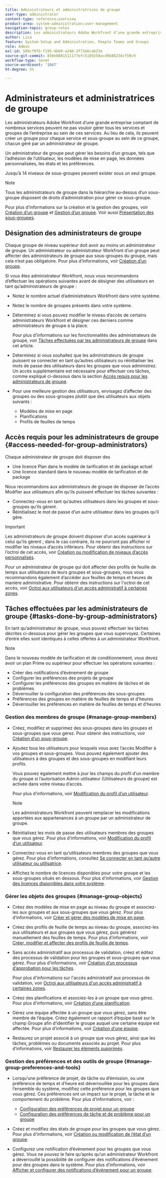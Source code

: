 ```yaml
---
title: Administrateurs et administratrices de groupe
user-type: administrator
content-type: reference;overview
product-area: system-administration;user-management
navigation-topic: group-roles
description: Les administrateurs Adobe Workfront d’une grande entreprise comptant de nombreux services peuvent ne pas vouloir gérer tous les services et groupes de l’entreprise au sein de ces services. Au lieu de cela, ils peuvent créer un groupe pour chaque service et sous-groupe au sein de ce groupe, chacun géré par un administrateur de groupe.
author: Lisa
feature: System Setup and Administration, People Teams and Groups
role: Admin
exl-id: 589cf9fb-f195-4b69-a240-3f73e6ca623e
source-git-commit: 850e0801511177efc5189258acd9b88234cf59c9
workflow-type: tm+mt
source-wordcount: '1047'
ht-degree: 5%

---
```


# Administrateurs et administratrices de groupe

<!-- Audited: 12/2023 -->

Les administrateurs Adobe Workfront d’une grande entreprise comptant de nombreux services peuvent ne pas vouloir gérer tous les services et groupes de l’entreprise au sein de ces services. Au lieu de cela, ils peuvent créer un groupe pour chaque service et sous-groupe au sein de ce groupe, chacun géré par un administrateur de groupe.

Un administrateur de groupe peut gérer les besoins d’un groupe, tels que l’adhésion de l’utilisateur, les modèles de mise en page, les données personnalisées, les états et les préférences.

Jusqu’à 14 niveaux de sous-groupes peuvent exister sous un seul groupe.

>[!NOTE]
>
>Tous les administrateurs de groupe dans la hiérarchie au-dessus d’un sous-groupe disposent de droits d’administration pour gérer ce sous-groupe.

Pour plus d’informations sur la création et la gestion des groupes, voir [Création d’un groupe](../../../administration-and-setup/manage-groups/create-and-manage-groups/create-a-group.md) et [Gestion d’un groupe](../../../administration-and-setup/manage-groups/create-and-manage-groups/manage-a-group.md). Voir aussi [Présentation des sous-groupes](../../../administration-and-setup/manage-groups/groups-overview/subgroups.md).

## Désignation des administrateurs de groupe

Chaque groupe de niveau supérieur doit avoir au moins un administrateur de groupe. Un administrateur ou administrateur Workfront d’un groupe peut affecter des administrateurs de groupe aux sous-groupes du groupe, mais cela n’est pas obligatoire. Pour plus d’informations, voir [Création d’un groupe](../../../administration-and-setup/manage-groups/create-and-manage-groups/create-a-group.md).

Si vous êtes administrateur Workfront, nous vous recommandons d’effectuer les opérations suivantes avant de désigner des utilisateurs en tant qu’administrateurs de groupe :

* Notez le nombre actuel d’administrateurs Workfront dans votre système.
* Notez le nombre de groupes présents dans votre système.
* Déterminez si vous pouvez modifier le niveau d’accès de certains administrateurs Workfront et désigner ces derniers comme administrateurs de groupe à la place.

  Pour plus d’informations sur les fonctionnalités des administrateurs de groupe, voir [Tâches effectuées par les administrateurs de groupe](#tasks-done-by-group-administrators) dans cet article.

* Déterminez si vous souhaitez que les administrateurs de groupe puissent se connecter en tant qu’autres utilisateurs ou réinitialiser les mots de passe des utilisateurs dans les groupes que vous administrez. Un accès supplémentaire est nécessaire pour effectuer ces tâches, comme expliqué ci-dessous dans la section [Accès requis pour les administrateurs de groupe](#access-needed-for-group-administrators).
* Pour une meilleure gestion des utilisateurs, envisagez d’affecter des groupes ou des sous-groupes plutôt que des utilisateurs aux objets suivants :

   * Modèles de mise en page
   * Planifications
   * Profils de feuilles de temps

## Accès requis pour les administrateurs de groupe {#access-needed-for-group-administrators}

Chaque administrateur de groupe doit disposer des

* Une licence Plan dans le modèle de tarification et de package actuel
* Une licence standard dans le nouveau modèle de tarification et de package

Nous recommandons aux administrateurs de groupe de disposer de l’accès Modifier aux utilisateurs afin qu’ils puissent effectuer les tâches suivantes :

* Connectez-vous en tant qu’autres utilisateurs dans les groupes et sous-groupes qu’ils gèrent.
* Réinitialisez le mot de passe d’un autre utilisateur dans les groupes qu’il gère.

>[!IMPORTANT]
>
>Les administrateurs de groupe doivent disposer d’un accès supérieur à celui qu’ils gèrent ; dans le cas contraire, ils ne pourront pas afficher ni modifier les niveaux d’accès inférieurs.
>Pour obtenir des instructions sur l’octroi de cet accès, voir [Création ou modification de niveaux d’accès personnalisés](../../../administration-and-setup/add-users/configure-and-grant-access/create-modify-access-levels.md).

Pour un administrateur de groupe qui doit affecter des profils de feuille de temps aux utilisateurs de leurs groupes et sous-groupes, nous vous recommandons également d’accéder aux feuilles de temps et heures de manière administrative. Pour obtenir des instructions sur l&#39;octroi de cet accès, voir [Octroi aux utilisateurs d&#39;un accès administratif à certaines zones](../../../administration-and-setup/add-users/configure-and-grant-access/grant-users-admin-access-certain-areas.md).

## Tâches effectuées par les administrateurs de groupe {#tasks-done-by-group-administrators}

En tant qu’administrateur de groupe, vous pouvez effectuer les tâches décrites ci-dessous pour gérer les groupes que vous supervoyez. Certaines d’entre elles sont identiques à celles offertes à un administrateur Workfront.

>[!NOTE]
>
>Dans le nouveau modèle de tarification et de conditionnement, vous devez avoir un plan Prime ou supérieur pour effectuer les opérations suivantes :
>
> * Créer des notifications d’événement de groupe
> * Configurer les préférences des projets de groupe
> * Configurer les préférences des groupes en matière de tâches et de problèmes
> * Déverrouiller la configuration des préférences des sous-groupes
> * Préférences des groupes en matière de feuilles de temps et d’heures
> * Déverrouiller les préférences en matière de feuilles de temps et d’heures

### Gestion des membres de groupe {#manage-group-members}

* Créez, modifiez et supprimez des sous-groupes dans les groupes et sous-groupes que vous gérez. Pour obtenir des instructions, voir [Création d’un sous-groupe](../../../administration-and-setup/manage-groups/create-and-manage-subgroups/create-a-subgroup.md).
* Ajoutez tous les utilisateurs pour lesquels vous avez l’accès Modifier à vos groupes et sous-groupes. Vous pouvez également ajouter des utilisateurs à des groupes et des sous-groupes en modifiant leurs profils.

  Vous pouvez également mettre à jour les champs du profil d’un membre du groupe si l’autorisation Admin utilisateur (Utilisateurs de groupe) est activée dans votre niveau d’accès.

  Pour plus d’informations, voir [Modification du profil d’un utilisateur](../../../administration-and-setup/add-users/create-and-manage-users/edit-a-users-profile.md).

  >[!NOTE]
  >
  >Les administrateurs Workfront peuvent remplacer les modifications apportées aux appartenances à un groupe par un administrateur de groupe.

* Réinitialisez les mots de passe des utilisateurs membres des groupes que vous gérez. Pour plus d’informations, voir [Modification du profil d’un utilisateur](../../../administration-and-setup/add-users/create-and-manage-users/edit-a-users-profile.md).
* Connectez-vous en tant qu’utilisateurs membres des groupes que vous gérez. Pour plus d’informations, consultez [Se connecter en tant qu’autre utilisateur ou utilisatrice](../../../administration-and-setup/add-users/create-and-manage-users/log-in-as-another-user.md).
* Affichez le nombre de licences disponibles pour votre groupe et les sous-groupes situés en dessous. Pour plus d’informations, voir [Gestion des licences disponibles dans votre système](../../../administration-and-setup/get-started-wf-administration/manage-available-licenses-in-your-system.md).

### Gérer les objets des groupes {#manage-group-objects}

* Créez des modèles de mise en page au niveau du groupe et associez-les aux groupes et aux sous-groupes que vous gérez. Pour plus d’informations, voir [Créer et gérer des modèles de mise en page](../../../administration-and-setup/customize-workfront/use-layout-templates/create-and-manage-layout-templates.md).
* Créez des profils de feuille de temps au niveau du groupe, associez-les aux utilisateurs et aux groupes que vous gérez, puis générez manuellement des feuilles de temps. Pour plus d’informations, voir [Créer, modifier et affecter des profils de feuille de temps](../../../timesheets/create-and-manage-timesheets/create-timesheet-profiles.md).
* Sans accès administratif aux processus de validation, créez et éditez des processus de validation pour les groupes et sous-groupes que vous gérez. Pour plus d’informations, voir [Création d’un processus d’approbation pour les tâches](../../../administration-and-setup/customize-workfront/configure-approval-milestone-processes/create-approval-processes.md).

  Pour plus d&#39;informations sur l&#39;accès administratif aux processus de validation, voir [Octroi aux utilisateurs d&#39;un accès administratif à certaines zones](../../../administration-and-setup/add-users/configure-and-grant-access/grant-users-admin-access-certain-areas.md).

* Créez des planifications et associez-les à un groupe que vous gérez. Pour plus d’informations, voir [Création d’une planification](../../../administration-and-setup/set-up-workfront/configure-timesheets-schedules/create-schedules.md).
* Gérez une équipe affectée à un groupe que vous gérez, sans être membre de l’équipe. Créez également un rapport d’équipe basé sur le champ Groupe afin d’identifier le groupe auquel une certaine équipe est affectée. Pour plus d’informations, voir [Création d’une équipe](../../../people-teams-and-groups/create-and-manage-teams/create-a-team.md).
* Restaurez un projet associé à un groupe que vous gérez, ainsi que les tâches, problèmes ou documents associés au projet. Pour plus d’informations, voir [Restaurer les éléments supprimés](../../../administration-and-setup/manage-workfront/manage-deleted-items/restore-deleted-items.md).

### Gestion des préférences et des outils de groupe {#manage-group-preferences-and-tools}

* Lorsqu’une préférence de projet, de tâche ou d’émission, ou une préférence de temps et d’heure est déverrouillée pour les groupes dans l’ensemble du système, modifiez cette préférence pour les groupes que vous gérez. Ces préférences ont un impact sur le projet, la tâche et le comportement du problème. Pour plus d’informations, voir :

   * [Configuration des préférences de projet pour un groupe](../../../administration-and-setup/manage-groups/create-and-manage-groups/configure-project-preferences-group.md)
   * [Configuration des préférences de tâche et de problème pour un groupe](../../../administration-and-setup/manage-groups/create-and-manage-groups/configure-task-issue-preferences-group.md)

* Créez et modifiez des états de groupe pour les groupes que vous gérez. Pour plus d’informations, voir [Création ou modification de l’état d’un groupe](../../../administration-and-setup/manage-groups/manage-group-statuses/create-or-edit-a-group-status.md).
* Configurez une notification d’événement pour les groupes que vous gérez. Vous ne pouvez le faire qu’après qu’un administrateur Workfront a déverrouillé la possibilité de configurer des notifications d’événement pour des groupes dans le système. Pour plus d’informations, voir [Afficher et configurer des notifications d’événement pour un groupe](../../../administration-and-setup/manage-groups/create-and-manage-groups/view-and-configure-event-notifications-group.md).
